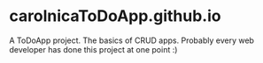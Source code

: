 # carolnicaToDoApp.github.io
A ToDoApp project. The basics of CRUD apps. Probably every web developer has done this project at one point :)
